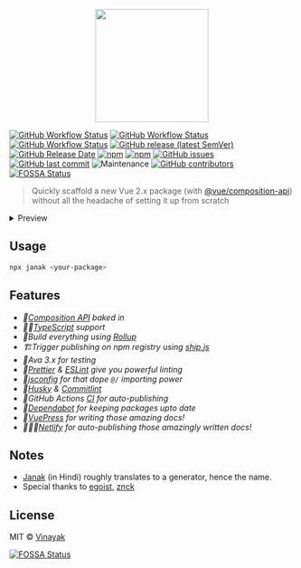 <p align="center">
  <img src="assets/logo.png" height="200px" />
</p>

[![GitHub Workflow Status](https://img.shields.io/github/actions/workflow/status/vinayakkulkarni/janak/ci.yml?logo=github-actions)](https://github.com/vinayakkulkarni/janak/actions/workflows/ci.yml)
[![GitHub Workflow Status](https://img.shields.io/github/actions/workflow/status/vinayakkulkarni/janak/codeql.yml?logo=lgtm&logoWidth=18)](https://github.com/vinayakkulkarni/janak/actions/workflows/codeql.yml)
[![GitHub Workflow Status](https://img.shields.io/github/actions/workflow/status/vinayakkulkarni/janak/shipjs-trigger.yml?label=⛴%20Ship.js%20trigger)](https://github.com/vinayakkulkarni/janak/actions/workflows/shipjs-trigger.yml)
[![GitHub release (latest SemVer)](https://img.shields.io/github/v/release/vinayakkulkarni/janak?sort=semver&logo=github)](https://github.com/vinayakkulkarni/janak/releases)
[![GitHub Release Date](https://img.shields.io/github/release-date/vinayakkulkarni/janak)](https://github.com/vinayakkulkarni/janak/releases)
[![npm](https://img.shields.io/npm/dm/janak)](https://www.npmjs.com/package/janak)
[![npm](https://img.shields.io/npm/dt/janak)](https://www.npmjs.com/package/janak)
[![GitHub issues](https://img.shields.io/github/issues/vinayakkulkarni/janak)](https://github.com/vinayakkulkarni/janak/issues)
[![GitHub last commit](https://img.shields.io/github/last-commit/vinayakkulkarni/janak)](https://github.com/vinayakkulkarni/janak/commits/master)
![Maintenance](https://img.shields.io/maintenance/yes/2023)
[![GitHub contributors](https://img.shields.io/github/contributors/vinayakkulkarni/janak)](https://github.com/vinayakkulkarni/janak/graphs/contributors)
[![FOSSA Status](https://app.fossa.com/api/projects/git%2Bgithub.com%2Fvinayakkulkarni%2Fjanak.svg?type=shield)](https://app.fossa.com/projects/git%2Bgithub.com%2Fvinayakkulkarni%2Fjanak?ref=badge_shield)

> Quickly scaffold a new Vue 2.x package (with [@vue/composition-api](https://vue-composition-api-rfc.netlify.app/#api-introduction)) without all the headache of setting it up from scratch

<details><summary>Preview</summary>

![preview](./assets/janak.gif)

</details>

## Usage

```bash
npx janak <your-package>
```

## Features

- _🎉[Composition API](template/base/_package.json#L34) baked in_
- _👨‍🔧[TypeScript](template/base/src/Package.vue#L7) support_
- _🎢Build everything using [Rollup](template/base/build/rollup.config.js)_
- _🏗Trigger publishing on npm registry using [ship.js](https://community.algolia.com/shipjs/guide/getting-started.html)_
- _🧪Ava 3.x for testing_
- _🥳[Prettier](template/base/.prettierrc) & [ESLint](template/base/.eslintrc.js) give you powerful linting_
- _👀[jsconfig](template/base/jsconfig.json) for that dope `@/` importing power_
- _🦮[Husky](template/base/husky.config.js) & [Commitlint](template/base/commitlint.config.js)_
- _🤖GitHub Actions [CI](template/base/.github/workflows/shipjs-trigger.yml) for auto-publishing_
- _🤖[Dependabot](template/base/.github/dependabot.yml) for keeping packages upto date_
- _📖[VuePress](https://vuepress.vuejs.org/) for writing those amazing docs!_
- _👨🏻‍💻[Netlify](https://app.netlify.com/) for auto-publishing those amazingly written docs!_

## Notes

- [Janak](https://translate.google.com/#view=home&op=translate&sl=auto&tl=hi&text=Generator) (in Hindi) roughly translates to a generator, hence the name.
- Special thanks to [egoist](https://github.com/egoist), [znck](https://github.com/znck)

## License

MIT &copy; [Vinayak](https://vinayakkulkarni.dev)

[![FOSSA Status](https://app.fossa.com/api/projects/git%2Bgithub.com%2Fvinayakkulkarni%2Fjanak.svg?type=large)](https://app.fossa.com/projects/git%2Bgithub.com%2Fvinayakkulkarni%2Fjanak?ref=badge_large)
